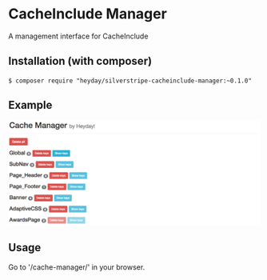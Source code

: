 # CacheInclude Manager

A management interface for CacheInclude

## Installation (with composer)

	$ composer require "heyday/silverstripe-cacheinclude-manager:~0.1.0"

## Example

![Preview](assets/screenshot.png?raw=true)

## Usage

Go to '/cache-manager/' in your browser.